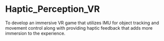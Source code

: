 # Haptic_Perception_VR
To develop an immersive VR game that utilizes IMU for object tracking and movement control along with providing haptic feedback that adds more immersion to the experience.
